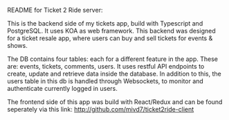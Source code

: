 README for Ticket 2 Ride server:

This is the backend side of my tickets app, build with Typescript
and PostgreSQL. It uses KOA as web framework. This backend was designed for a ticket resale app, 
where users can buy and sell tickets for events & shows.

The DB contains four tables: each for a different feature in the app. These are:
events, tickets, comments, users. It uses restful API endpoints to create, update and
retrieve data inside the database. In addition to this, the users table in this db
is handled through Websockets, to monitor and authenticate currently logged in users.

The frontend side of this app was build with React/Redux and can be found seperately via this link:
http://github.com/mivd7/ticket2ride-client

